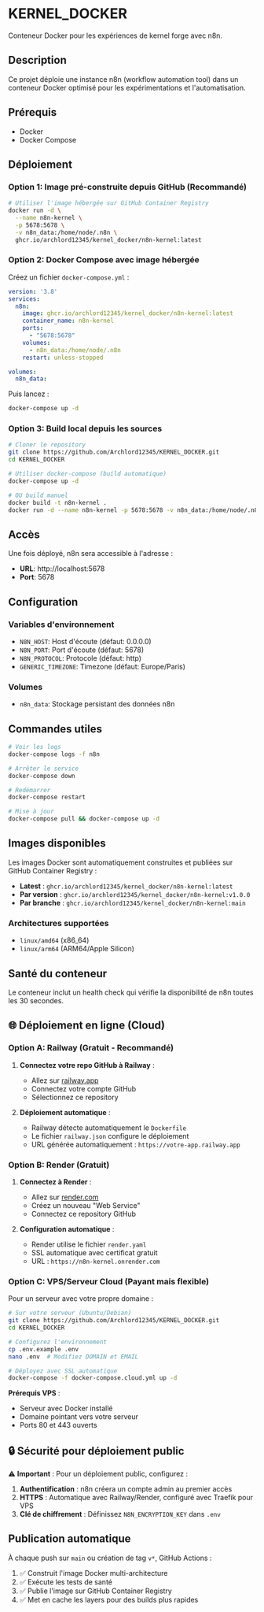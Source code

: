 # KERNEL_DOCKER

Conteneur Docker pour les expériences de kernel forge avec n8n.

## Description

Ce projet déploie une instance n8n (workflow automation tool) dans un conteneur Docker optimisé pour les expérimentations et l'automatisation.

## Prérequis

- Docker
- Docker Compose

## Déploiement

### Option 1: Image pré-construite depuis GitHub (Recommandé)

```bash
# Utiliser l'image hébergée sur GitHub Container Registry
docker run -d \
  --name n8n-kernel \
  -p 5678:5678 \
  -v n8n_data:/home/node/.n8n \
  ghcr.io/archlord12345/kernel_docker/n8n-kernel:latest
```

### Option 2: Docker Compose avec image hébergée

Créez un fichier `docker-compose.yml` :

```yaml
version: '3.8'
services:
  n8n:
    image: ghcr.io/archlord12345/kernel_docker/n8n-kernel:latest
    container_name: n8n-kernel
    ports:
      - "5678:5678"
    volumes:
      - n8n_data:/home/node/.n8n
    restart: unless-stopped

volumes:
  n8n_data:
```

Puis lancez :
```bash
docker-compose up -d
```

### Option 3: Build local depuis les sources

```bash
# Cloner le repository
git clone https://github.com/Archlord12345/KERNEL_DOCKER.git
cd KERNEL_DOCKER

# Utiliser docker-compose (build automatique)
docker-compose up -d

# OU build manuel
docker build -t n8n-kernel .
docker run -d --name n8n-kernel -p 5678:5678 -v n8n_data:/home/node/.n8n n8n-kernel
```

## Accès

Une fois déployé, n8n sera accessible à l'adresse :
- **URL**: http://localhost:5678
- **Port**: 5678

## Configuration

### Variables d'environnement

- `N8N_HOST`: Host d'écoute (défaut: 0.0.0.0)
- `N8N_PORT`: Port d'écoute (défaut: 5678)
- `N8N_PROTOCOL`: Protocole (défaut: http)
- `GENERIC_TIMEZONE`: Timezone (défaut: Europe/Paris)

### Volumes

- `n8n_data`: Stockage persistant des données n8n

## Commandes utiles

```bash
# Voir les logs
docker-compose logs -f n8n

# Arrêter le service
docker-compose down

# Redémarrer
docker-compose restart

# Mise à jour
docker-compose pull && docker-compose up -d
```

## Images disponibles

Les images Docker sont automatiquement construites et publiées sur GitHub Container Registry :

- **Latest** : `ghcr.io/archlord12345/kernel_docker/n8n-kernel:latest`
- **Par version** : `ghcr.io/archlord12345/kernel_docker/n8n-kernel:v1.0.0`
- **Par branche** : `ghcr.io/archlord12345/kernel_docker/n8n-kernel:main`

### Architectures supportées
- `linux/amd64` (x86_64)
- `linux/arm64` (ARM64/Apple Silicon)

## Santé du conteneur

Le conteneur inclut un health check qui vérifie la disponibilité de n8n toutes les 30 secondes.

## 🌐 Déploiement en ligne (Cloud)

### Option A: Railway (Gratuit - Recommandé)

1. **Connectez votre repo GitHub à Railway** :
   - Allez sur [railway.app](https://railway.app)
   - Connectez votre compte GitHub
   - Sélectionnez ce repository

2. **Déploiement automatique** :
   - Railway détecte automatiquement le `Dockerfile`
   - Le fichier `railway.json` configure le déploiement
   - URL générée automatiquement : `https://votre-app.railway.app`

### Option B: Render (Gratuit)

1. **Connectez à Render** :
   - Allez sur [render.com](https://render.com)
   - Créez un nouveau "Web Service"
   - Connectez ce repository GitHub

2. **Configuration automatique** :
   - Render utilise le fichier `render.yaml`
   - SSL automatique avec certificat gratuit
   - URL : `https://n8n-kernel.onrender.com`

### Option C: VPS/Serveur Cloud (Payant mais flexible)

Pour un serveur avec votre propre domaine :

```bash
# Sur votre serveur (Ubuntu/Debian)
git clone https://github.com/Archlord12345/KERNEL_DOCKER.git
cd KERNEL_DOCKER

# Configurez l'environnement
cp .env.example .env
nano .env  # Modifiez DOMAIN et EMAIL

# Déployez avec SSL automatique
docker-compose -f docker-compose.cloud.yml up -d
```

**Prérequis VPS** :
- Serveur avec Docker installé
- Domaine pointant vers votre serveur
- Ports 80 et 443 ouverts

## 🔒 Sécurité pour déploiement public

⚠️ **Important** : Pour un déploiement public, configurez :

1. **Authentification** : n8n créera un compte admin au premier accès
2. **HTTPS** : Automatique avec Railway/Render, configuré avec Traefik pour VPS
3. **Clé de chiffrement** : Définissez `N8N_ENCRYPTION_KEY` dans `.env`

## Publication automatique

À chaque push sur `main` ou création de tag `v*`, GitHub Actions :
1. ✅ Construit l'image Docker multi-architecture
2. ✅ Exécute les tests de santé
3. ✅ Publie l'image sur GitHub Container Registry
4. ✅ Met en cache les layers pour des builds plus rapides
